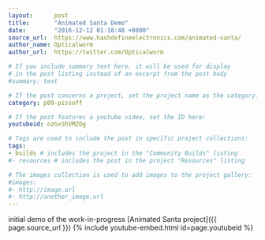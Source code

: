 ```yaml
---
layout:      post
title:       "Animated Santa Demo"
date:        "2016-12-12 01:18:48 +0800"
source_url:  https://www.hashdefineelectronics.com/animated-santa/
author_name: Opticalworm
author_url:  https://twitter.com/Opticalworm

# If you include summary text here, it will be used for display
# in the post listing instead of an excerpt from the post body
#summary: text

# If the post concerns a project, set the project name as the category:
category: p09-pissoff

# If the post features a youtube video, set the ID here:
youtubeid: ozGxShVMZOg

# Tags are used to include the post in specific project collections:
tags:
- builds # includes the project in the "Community Builds" listing
#- resources # includes the post in the project "Resources" listing

# The images collection is used to add images to the project gallery:
#images:
#- http://image.url
#- http://another_image.url
---
```


initial demo of the work-in-progress [Animated Santa project]({{ page.source_url }})
{% include youtube-embed.html id=page.youtubeid %}
